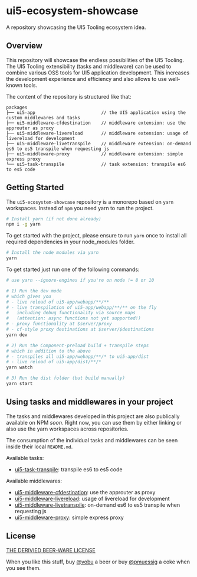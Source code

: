 # ui5-ecosystem-showcase

A repository showcasing the UI5 Tooling ecosystem idea.

## Overview

This repository will showcase the endless possibilities of the UI5 Tooling. The UI5 Tooling extensibility (tasks and middleware) can be used to combine various OSS tools for UI5 application development. This increases the development experience and efficiency and also allows to use well-known tools.

The content of the repository is structured like that:

```text
packages
├── ui5-app                         // the UI5 application using the custom middlewares and tasks
├── ui5-middleware-cfdestination    // middleware extension: use the approuter as proxy
├── ui5-middleware-livereload       // middleware extension: usage of livereload for development
├── ui5-middleware-livetranspile    // middleware extension: on-demand es6 to es5 transpile when requesting js
├── ui5-middleware-proxy            // middleware extension: simple express proxy
└── ui5-task-transpile              // task extension: transpile es6 to es5 code
```

## Getting Started

The `ui5-ecosystem-showcase` repository is a monorepo based on `yarn` workspaces. Instead of `npm` you need yarn to run the project.

```bash
# Install yarn (if not done already)
npm i -g yarn
```

To get started with the project, please ensure to run `yarn` once to install all required dependencies in your node_modules folder.

```bash
# Install the node modules via yarn
yarn
```

To get started just run one of the following commands:

```bash
# use yarn --ignore-engines if you're on node != 8 or 10

# 1) Run the dev mode
# which gives you 
# - live reload of ui5-app/webapp/**/**
# - live transpilation of ui5-app/webapp/**/** on the fly
#   including debug functionality via source maps
#   (attention: async functions not yet supported!)
# - proxy functionality at $server/proxy
# - cf-style proxy destinations at $server/$destinations
yarn dev

# 2) Run the Component-preload build + transpile steps
# which in addition to the above
# - transpiles all ui5-app/webapp/**/* to ui5-app/dist
# - live reload of ui5-app/dist/**/*
yarn watch

# 3) Run the dist folder (but build manually)
yarn start
```

## Using tasks and middlewares in your project

The tasks and middlewares developed in this project are also publically available on NPM *soon*. Right now, you can use them by either linking or also use the yarn workspaces across repositories.

The consumption of the individual tasks and middlewares can be seen inside their local `README.md`.

Available tasks:

* [ui5-task-transpile](packages/ui5-task-transpile/README.md): transpile es6 to es5 code

Available middlewares:

* [ui5-middleware-cfdestination](packages/ui5-middleware-cfdestination/README.md): use the approuter as proxy
* [ui5-middleware-livereload](packages/ui5-middleware-livereload/README.md): usage of livereload for development
* [ui5-middleware-livetranspile](packages/ui5-middleware-livetranspile/README.md): on-demand es6 to es5 transpile when requesting js
* [ui5-middleware-proxy](packages/ui5-middleware-proxy/README.md): simple express proxy

## License

[THE DERIVIED BEER-WARE LICENSE](LICENSE)

When you like this stuff, buy [@vobu](https://twitter.com/vobu) a beer or buy [@pmuessig](https://twitter.com/pmuessig) a coke when you see them.
